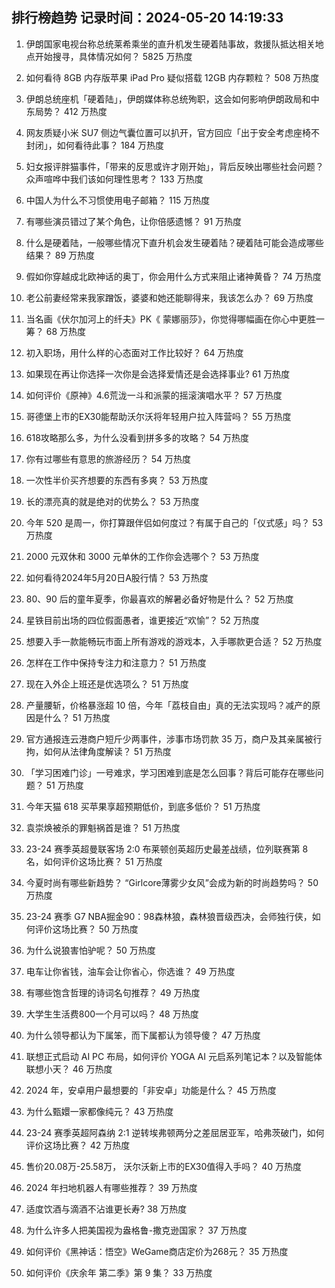 
## 排行榜趋势 记录时间：2024-05-20 14:19:33
  
  1. 伊朗国家电视台称总统莱希乘坐的直升机发生硬着陆事故，救援队抵达相关地点开始搜寻，具体情况如何？ 5825 万热度
    
  2. 如何看待 8GB 内存版苹果 iPad Pro 疑似搭载 12GB 内存颗粒？ 508 万热度
    
  3. 伊朗总统座机「硬着陆」，伊朗媒体称总统殉职，这会如何影响伊朗政局和中东局势？ 412 万热度
    
  4. 网友质疑小米 SU7 侧边气囊位置可以扒开，官方回应「出于安全考虑座椅不封闭」，如何看待此事？ 184 万热度
    
  5. 妇女报评胖猫事件，「带来的反思或许才刚开始」，背后反映出哪些社会问题？众声喧哗中我们该如何理性思考？ 133 万热度
    
  6. 中国人为什么不习惯使用电子邮箱？ 115 万热度
    
  7. 有哪些演员错过了某个角色，让你倍感遗憾？ 91 万热度
    
  8. 什么是硬着陆，一般哪些情况下直升机会发生硬着陆？硬着陆可能会造成哪些结果？ 89 万热度
    
  9. 假如你穿越成北欧神话的奥丁，你会用什么方式来阻止诸神黄昏？ 74 万热度
    
  10. 老公前妻经常来我家蹭饭，婆婆和她还能聊得来，我该怎么办？ 69 万热度
    
  11. 当名画《伏尔加河上的纤夫》PK《 蒙娜丽莎》，你觉得哪幅画在你心中更胜一筹？ 68 万热度
    
  12. 初入职场，用什么样的心态面对工作比较好？ 64 万热度
    
  13. 如果现在再让你选择一次你是会选择爱情还是会选择事业? 61 万热度
    
  14. 如何评价《原神》4.6荒泷一斗和派蒙的摇滚演唱水平？ 57 万热度
    
  15. 哥德堡上市的EX30能帮助沃尔沃将年轻用户拉入阵营吗？ 55 万热度
    
  16. 618攻略那么多，为什么没看到拼多多的攻略？ 54 万热度
    
  17. 你有过哪些有意思的旅游经历？ 54 万热度
    
  18. 一次性半价买齐想要的东西有多爽？ 53 万热度
    
  19. 长的漂亮真的就是绝对的优势么？ 53 万热度
    
  20. 今年 520 是周一，你打算跟伴侣如何度过？有属于自己的「仪式感」吗？ 53 万热度
    
  21. 2000 元双休和 3000 元单休的工作你会选哪个？ 53 万热度
    
  22. 如何看待2024年5月20日A股行情？ 53 万热度
    
  23. 80、90 后的童年夏季，你最喜欢的解暑必备好物是什么？ 52 万热度
    
  24. 星铁目前出场的四位假面愚者，谁更接近“欢愉”？ 52 万热度
    
  25. 想要入手一款能畅玩市面上所有游戏的游戏本，入手哪款更合适？ 52 万热度
    
  26. 怎样在工作中保持专注力和注意力？ 51 万热度
    
  27. 现在入外企上班还是优选项么？ 51 万热度
    
  28. 产量腰斩，价格暴涨超 10 倍，今年「荔枝自由」真的无法实现吗？减产的原因是什么？ 51 万热度
    
  29. 官方通报连云港商户短斤少两事件，涉事市场罚款 35 万，商户及其亲属被行拘，如何从法律角度解读？ 51 万热度
    
  30. 「学习困难门诊」一号难求，学习困难到底是怎么回事？背后可能存在哪些问题？ 51 万热度
    
  31. 今年天猫 618 买苹果享超预期低价，到底多低价？ 51 万热度
    
  32. 袁崇焕被杀的罪魁祸首是谁？ 51 万热度
    
  33. 23-24 赛季英超曼联客场 2:0 布莱顿创英超历史最差战绩，位列联赛第 8 名，如何评价这场比赛？ 51 万热度
    
  34. 今夏时尚有哪些新趋势？ “Girlcore薄雾少女风”会成为新的时尚趋势吗？ 50 万热度
    
  35. 23-24 赛季 G7 NBA掘金90：98森林狼，森林狼晋级西决，会师独行侠，如何评价这场比赛？ 50 万热度
    
  36. 为什么说狼害怕驴呢？ 50 万热度
    
  37. 电车让你省钱，油车会让你省心，你选谁？ 49 万热度
    
  38. 有哪些饱含哲理的诗词名句推荐？ 49 万热度
    
  39. 大学生生活费800一个月可以吗？ 48 万热度
    
  40. 为什么领导都认为下属笨，而下属都认为领导傻？ 47 万热度
    
  41. 联想正式启动 AI PC 布局，如何评价 YOGA AI 元启系列笔记本？以及智能体联想小天？ 46 万热度
    
  42. 2024 年，安卓用户最想要的「非安卓」功能是什么？ 45 万热度
    
  43. 为什么甄嬛一家都像纯元？ 43 万热度
    
  44. 23-24 赛季英超阿森纳 2:1 逆转埃弗顿两分之差屈居亚军，哈弗茨破门，如何评价这场比赛？ 42 万热度
    
  45. 售价20.08万-25.58万， 沃尔沃新上市的EX30值得入手吗？ 40 万热度
    
  46. 2024 年扫地机器人有哪些推荐？ 39 万热度
    
  47. 适度饮酒与滴酒不沾谁更长寿? 38 万热度
    
  48. 为什么许多人把美国视为盎格鲁-撒克逊国家？ 37 万热度
    
  49. 如何评价《黑神话：悟空》WeGame商店定价为268元？ 35 万热度
    
  50. 如何评价《庆余年 第二季》第 9 集？ 33 万热度
    